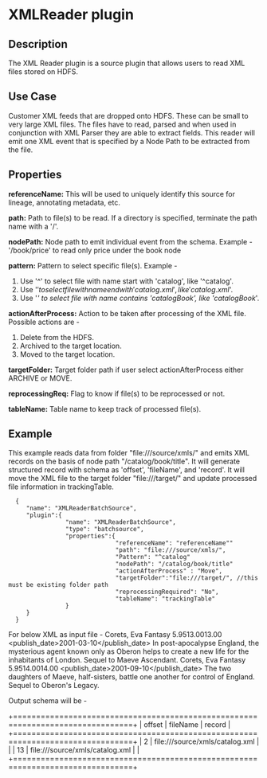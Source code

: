 # XMLReader plugin


Description
-----------
The XML Reader plugin is a source plugin that allows users to read XML files stored on HDFS.


Use Case
--------
Customer XML feeds that are dropped onto HDFS. These can be small to very large XML  files. The files have to read,
parsed and when used in conjunction with XML Parser they are able to extract fields. This reader will emit one XML
event that is specified by a Node Path to be extracted from the file.


Properties
----------
**referenceName:** This will be used to uniquely identify this source for lineage, annotating metadata, etc.

**path:** Path to file(s) to be read. If a directory is specified, terminate the path name with a '/'.

**nodePath:** Node path to emit individual event from the schema.
Example - '/book/price' to read only price under the book node

**pattern:** Pattern to select specific file(s).
Example -
1. Use '^' to select file with name start with 'catalog', like '^catalog'.
2. Use '$' to select file with name end with 'catalog.xml', like 'catalog.xml$'.
3. Use '*' to select file with name contains 'catalogBook', like 'catalogBook*'.

**actionAfterProcess:** Action to be taken after processing of the XML file.
Possible actions are -
1. Delete from the HDFS.
2. Archived to the target location.
3. Moved to the target location.

**targetFolder:** Target folder path if user select actionAfterProcess either ARCHIVE or MOVE.

**reprocessingReq:** Flag to know if file(s) to be reprocessed or not.

**tableName:** Table name to keep track of processed file(s).

Example
-------
This example reads data from folder "file:///source/xmls/" and emits XML records on the basis of node path
"/catalog/book/title". It will generate structured record with schema as 'offset', 'fileName', and 'record'.
It will move the XML file to the target folder "file:///target/" and update processed file information in trackingTable.

      {
         "name": "XMLReaderBatchSource",
         "plugin":{
                    "name": "XMLReaderBatchSource",
                    "type": "batchsource",
                    "properties":{
                                  "referenceName": "referenceName""
                                  "path": "file:///source/xmls/",
                                  "Pattern": "^catalog"
                                  "nodePath": "/catalog/book/title"
                                  "actionAfterProcess" : "Move",
                                  "targetFolder":"file:///target/", //this must be existing folder path
                                  "reprocessingRequired": "No",
                                  "tableName": "trackingTable"
                    }
         }
      }


 For below XML as input file -
 <catalog>
    <book id="bk104">
       <author>Corets, Eva</author>
       <title>Oberon's Legacy</title>
       <genre>Fantasy</genre>
       <price><base>5.95</base><tax><surcharge>13.00</surcharge><excise>13.00</excise></tax></price>
       <publish_date>2001-03-10</publish_date>
       <description><name><name>In post-apocalypse England, the mysterious
       agent known only as Oberon helps to create a new life
       for the inhabitants of London. Sequel to Maeve
       Ascendant.</name></name></description>
    </book>
    <book id="bk105">
       <author>Corets, Eva</author>
       <title>The Sundered Grail</title>
       <genre>Fantasy</genre>
       <price><base>5.95</base><tax><surcharge>14.00</surcharge><excise>14.00</excise></tax></price>
       <publish_date>2001-09-10</publish_date>
       <description><name>The two daughters of Maeve, half-sisters,
       battle one another for control of England. Sequel to
       Oberon's Legacy.</name></description>
    </book>
 </catalog>

 Output schema will be -

   +================================================================================+
   | offset | fileName                          | record                            |
   +================================================================================+
   | 2      | file:///source/xmls/catalog.xml   | <title>Oberon's Legacy</title>    |
   | 13     | file:///source/xmls/catalog.xml   | <title>The Sundered Grail</title> |
   +================================================================================+
